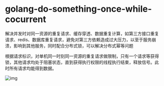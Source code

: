 # golang-do-something-once-while-cocurrent
解决并发时对同一资源的重复请求、缓存穿透、数据重复计算，如第三方接口重复请求、redis、数据库重复请求，避免对第三方依赖造成过大压力，以至于服务崩溃，影响到其他服务，同时配合分布式锁，可以解决分布式幂等问题

根据请求标识，对单机同一时刻同一资源的重复请求做限制，只有一个请求等获得锁，其他请求均处于阻塞状态，直到获得执行权限的线程执行结束，释放信号。此时所有请求均能得到数据。

![img](https://github.com/abusizhishen/justOnceWhileCocurrent/blob/master/example.jpg?raw=true)
